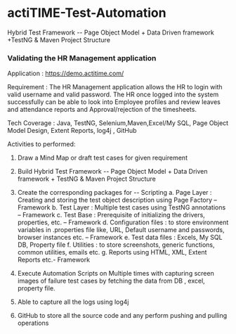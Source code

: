 # actiTIME-Test-Automation
Hybrid Test Framework -- Page Object Model + Data Driven framework +TestNG &amp; Maven Project Structure

### Validating the HR Management application

Application : https://demo.actitime.com/

Requirement : The HR Management application allows the HR to login with valid username and valid password. The HR once logged into the system successfully can be able to look into Employee profiles and review leaves and attendance reports and Approval/rejection of the timesheets.

Tech Coverage : Java, TestNG, Selenium,Maven,Excel/My SQL, Page Object Model Design, Extent Reports, log4j , GitHub

Activities to performed:

1. Draw a Mind Map or draft test cases for given requirement

2. Build Hybrid Test Framework -- Page Object Model + Data Driven framework + TestNG & Maven Project Structure

3. Create the corresponding packages for -- Scripting
  a. Page Layer : Creating and storing the test object description using Page Factory – Framework
  b. Test Layer : Multiple test cases using TestNG annotations – Framework
  c. Test Base : Prerequisite of initializing the drivers, properties, etc. – Framework
  d. Configuration files : to store environment variables in .properties file like, URL, Default username and passwords, browser instances etc. – Framework
  e. Test data files : Excels, My SQL DB, Property file
  f. Utilities : to store screenshots, generic functions, common utilities, emails etc.
  g. Reports using HTML, XML, Extent Reports etc.- Framework

4. Execute Automation Scripts on Multiple times with capturing screen images of failure test cases by fetching the data from DB , excel, property file.

5. Able to capture all the logs using log4j

6. GitHub to store all the source code and any perform pushing and pulling operations
